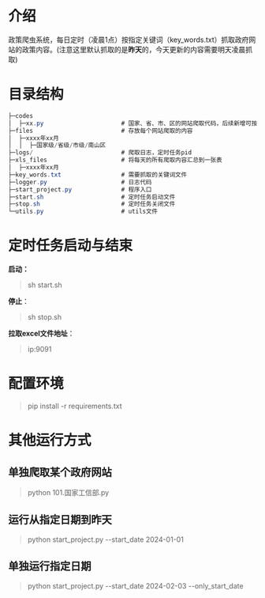 #  介绍

政策爬虫系统，每日定时（凌晨1点）按指定关键词（key_words.txt）抓取政府网站的政策内容。(注意这里默认抓取的是**昨天**的，今天更新的内容需要明天凌晨抓取)



# 目录结构

```csharp
├─codes
│  ├─xx.py					    # 国家、省、市、区的网站爬取代码，后续新增可按相同格式往后添加即可（不用重新启动定时任务）
├─files							# 存放每个网站爬取的内容
│  ├─xxxx年xx月
│  │  ├─国家级/省级/市级/南山区
├─logs/							# 爬取日志，定时任务pid
├─xls_files						# 将每天的所有爬取内容汇总到一张表
│  ├─xxxx年xx月	
├─key_words.txt					# 需要抓取的关键词文件
├─logger.py						# 日志代码
├─start_project.py				# 程序入口
├─start.sh						# 定时任务启动文件
├─stop.sh						# 定时任务关闭文件
└─utils.py						# utils文件
```



# 定时任务启动与结束

**启动：**

> sh start.sh

**停止**：

> sh stop.sh

**拉取excel文件地址**：

> ip:9091


# 配置环境
> pip install -r requirements.txt

# 其他运行方式

## 单独爬取某个政府网站

> python 101.国家工信部.py

## 运行从指定日期到昨天

> python start_project.py --start_date 2024-01-01

## 单独运行指定日期

> python start_project.py --start_date 2024-02-03 --only_start_date

